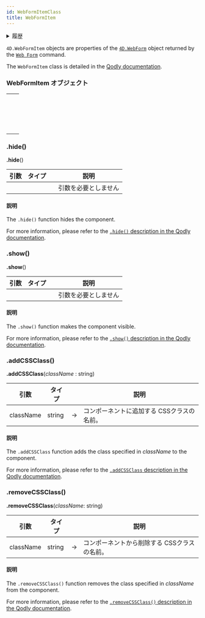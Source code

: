 ```yaml
---
id: WebFormItemClass
title: WebFormItem
---
```


<details><summary>履歴</summary>

| バージョン  | 内容 |
| ------ | -- |
| v20 R2 | 追加 |

</details>

`4D.WebFormItem` objects are properties of the [`4D.WebForm`](WebFormItemClass.md) object returned by the [`Web Form`](WebFormClass.md#web-form) command.

The `WebFormItem` class is detailed in the [Qodly documentation](https://developer.qodly.com/docs/language/WebFormItemClass).

### WebFormItem オブジェクト

|                                                                                                                                                                                   |
| --------------------------------------------------------------------------------------------------------------------------------------------------------------------------------- |
| [<!-- INCLUDE #WebFormItemClass.addCSSClass().Syntax -->](#addclass)&nbsp;&nbsp;&nbsp;&nbsp;<!-- INCLUDE #WebFormItemClass.addCSSClass().Summary -->          |
| [<!-- INCLUDE #WebFormItemClass.hide().Syntax -->](#hide)&nbsp;&nbsp;&nbsp;&nbsp;<!-- INCLUDE #WebFormItemClass.hide().Summary -->                            |
| [<!-- INCLUDE #WebFormItemClass.removeCSSClass().Syntax -->](#removeclass)&nbsp;&nbsp;&nbsp;&nbsp;<!-- INCLUDE #WebFormItemClass.removeCSSClass().Summary --> |
| [<!-- INCLUDE #WebFormItemClass.show().Syntax -->](#show)&nbsp;&nbsp;&nbsp;&nbsp;<!-- INCLUDE #WebFormItemClass.show().Summary -->                            |

### .hide()

<!-- REF #WebFormItemClass.hide().Syntax -->

**.hide**()<!-- END REF -->

<!-- REF #WebFormItemClass.hide().Params -->

| 引数 | タイプ |     | 説明         |
| -- | --- | :-: | ---------- |
|    |     |     | 引数を必要としません |

<!-- END REF -->

#### 説明

The `.hide()` function <!-- REF #WebFormItemClass.hide().Summary -->hides the component<!-- END REF -->.

For more information, please refer to the [`.hide()` description in the Qodly documentation](https://developer.qodly.com/docs/language/WebFormItemClass#hide).

### .show()

<!-- REF #WebFormItemClass.show().Syntax -->

**.show**()<!-- END REF -->

<!-- REF #WebFormItemClass.show().Params -->

| 引数 | タイプ |     | 説明         |
| -- | --- | :-: | ---------- |
|    |     |     | 引数を必要としません |

<!-- END REF -->

#### 説明

The `.show()` function <!-- REF #WebFormItemClass.show().Summary -->makes the component visible<!-- END REF -->.

For more information, please refer to the [`.show()` description in the Qodly documentation](https://developer.qodly.com/docs/language/WebFormItemClass#show).

### .addCSSClass()

<!-- REF #WebFormItemClass.addCSSClass().Syntax -->

**.addCSSClass**(_className_ : string)<!-- END REF -->

<!-- REF #WebFormItemClass.addCSSClass().Params -->

| 引数        | タイプ    |     | 説明                      |
| --------- | ------ | :-: | ----------------------- |
| className | string |  -> | コンポーネントに追加する CSSクラスの名前。 |

<!-- END REF -->

#### 説明

The `.addCSSClass` function <!-- REF #WebFormItemClass.addCSSClass().Summary -->adds the class specified in _className_ to the component<!-- END REF -->.

For more information, please refer to the [`.addCSSClass` description in the Qodly documentation](https://developer.qodly.com/docs/language/WebFormItemClass#addcssclass).

### .removeCSSClass()

<!-- REF #WebFormItemClass.removeCSSClass().Syntax -->

**.removeCSSClass**(_className_: string)<!-- END REF -->

<!-- REF #WebFormItemClass.removeCSSClass().Params -->

| 引数        | タイプ    |     | 説明                       |
| --------- | ------ | :-: | ------------------------ |
| className | string |  -> | コンポーネントから削除する CSSクラスの名前。 |

<!-- END REF -->

#### 説明

The `.removeCSSClass()` function <!-- REF #WebFormItemClass.removeCSSClass().Summary -->removes the class specified in _className_ from the component<!-- END REF -->.

For more information, please refer to the [`.removeCSSClass()` description in the Qodly documentation](https://developer.qodly.com/docs/language/WebFormItemClass#removecssclass).
